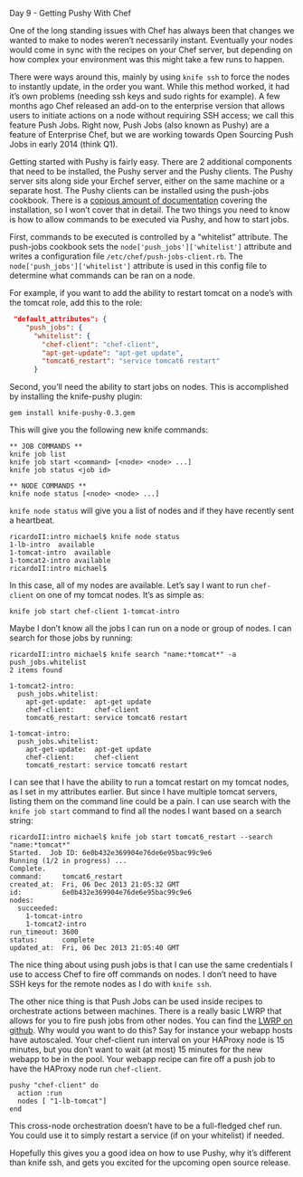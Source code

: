 Day 9 - Getting Pushy With Chef

One of the long standing issues with Chef has always been that changes we wanted to make to nodes weren’t necessarily instant. Eventually your nodes would come in sync with the recipes on your Chef server, but depending on how complex your environment was this might take a few runs to happen. 

There were ways around this, mainly by using `knife ssh` to force the nodes to instantly update, in the order you want. While this method worked, it had it’s own problems (needing ssh keys and sudo rights for example). A few months ago Chef released an add-on to the enterprise version that allows users to initiate actions on a node without requiring SSH access; we call this feature Push Jobs. Right now, Push Jobs (also known as Pushy) are a feature of Enterprise Chef, but we are working towards Open Sourcing Push Jobs in early 2014 (think Q1). 

Getting started with Pushy is fairly easy. There are 2 additional components that need to be installed, the Pushy server and the Pushy clients. The Pushy server sits along side your Erchef server, either on the same machine or a separate host. The Pushy clients can be installed using the push-jobs cookbook. There is a [copious amount of documentation](http://docs.opscode.com/install_push_jobs.html) covering the installation, so I won’t cover that in detail. The two things you need to know is how to allow commands to be executed via Pushy, and how to start jobs. 

First, commands to be executed is controlled by a “whitelist” attribute. The push-jobs cookbook sets the `node['push_jobs']['whitelist']` attribute and writes a configuration file `/etc/chef/push-jobs-client.rb`. The `node['push_jobs']['whitelist']` attribute is used in this config file to determine what commands can be ran on a node. 

For example, if you want to add the ability to restart tomcat on a node’s with the tomcat role, add this to the role:

```json
 "default_attributes": {
    "push_jobs": {
      "whitelist": {
        "chef-client": "chef-client",
        "apt-get-update": "apt-get update",
        "tomcat6_restart": "service tomcat6 restart"
      }
```

Second, you’ll need the ability to start jobs on nodes. This is accomplished by installing the knife-pushy plugin:

```
gem install knife-pushy-0.3.gem
```

This will give you the following new knife commands:

```
** JOB COMMANDS **
knife job list
knife job start <command> [<node> <node> ...]
knife job status <job id>

** NODE COMMANDS **
knife node status [<node> <node> ...]
```

`knife node status` will give you a list of nodes and if they have recently sent a heartbeat. 

```
ricardoII:intro michael$ knife node status
1-lb-intro	available
1-tomcat-intro	available
1-tomcat2-intro	available
ricardoII:intro michael$
```

In this case, all of my nodes are available. Let’s say I want to run `chef-client` on one of my tomcat nodes. It’s as simple as:

```
knife job start chef-client 1-tomcat-intro 
```

Maybe I don’t know all the jobs I can run on a node or group of nodes. I can search for those jobs by running:

```
ricardoII:intro michael$ knife search "name:*tomcat*" -a push_jobs.whitelist
2 items found

1-tomcat2-intro:
  push_jobs.whitelist:
    apt-get-update:  apt-get update
    chef-client:     chef-client
    tomcat6_restart: service tomcat6 restart

1-tomcat-intro:
  push_jobs.whitelist:
    apt-get-update:  apt-get update
    chef-client:     chef-client
    tomcat6_restart: service tomcat6 restart
```

I can see that I have the ability to run a tomcat restart on my tomcat nodes, as I set in my attributes earlier. But since I have multiple tomcat servers, listing them on the command line could be a pain. I can use search with the `knife job start` command to find all the nodes I want based on a search string:

```
ricardoII:intro michael$ knife job start tomcat6_restart --search "name:*tomcat*"
Started.  Job ID: 6e0b432e369904e76de6e95bac99c9e6
Running (1/2 in progress) ...
Complete.
command:     tomcat6_restart
created_at:  Fri, 06 Dec 2013 21:05:32 GMT
id:          6e0b432e369904e76de6e95bac99c9e6
nodes:
  succeeded:
    1-tomcat-intro
    1-tomcat2-intro
run_timeout: 3600
status:      complete
updated_at:  Fri, 06 Dec 2013 21:05:40 GMT
```

The nice thing about using push jobs is that I can use the same credentials I use to access Chef to fire off commands on nodes. I don’t need to have SSH keys for the remote nodes as I do with `knife ssh`. 

The other nice thing is that Push Jobs can be used inside recipes to orchestrate actions between machines. There is a really basic LWRP that allows for you to fire push jobs from other nodes. You can find the [LWRP on github](https://github.com/mfdii/pushy). Why would you want to do this? Say for instance your webapp hosts have autoscaled. Your chef-client run interval on your HAProxy node is 15 minutes, but you don’t want to wait (at most) 15 minutes for the new webapp to be in the pool. Your webapp recipe can fire off a push job to have the HAProxy node run `chef-client`. 

```
pushy "chef-client" do
  action :run 
  nodes [ "1-lb-tomcat"]
end
```

This cross-node orchestration doesn’t have to be a full-fledged chef run. You could use it to simply restart a service (if on your whitelist) if needed. 

Hopefully this gives you a good idea on how to use Pushy, why it’s different than knife ssh, and gets you excited for the upcoming open source release. 